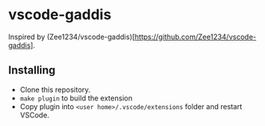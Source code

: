 # vscode-gaddis

Inspired by (Zee1234/vscode-gaddis)[https://github.com/Zee1234/vscode-gaddis].

## Installing
* Clone this repository.
* `make plugin` to build the extension
* Copy plugin into `<user home>/.vscode/extensions` folder and restart VSCode.
